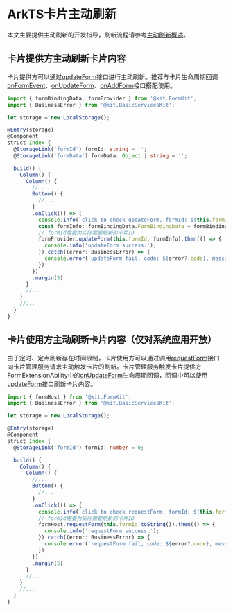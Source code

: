 # ArkTS卡片主动刷新

本文主要提供主动刷新的开发指导，刷新流程请参考[主动刷新概述](./arkts-ui-widget-interaction-overview.md#主动刷新)。

## 卡片提供方主动刷新卡片内容

卡片提供方可以通过[updateForm](../reference/apis-form-kit/js-apis-app-form-formProvider.md#formproviderupdateform)接口进行主动刷新。推荐与卡片生命周期回调[onFormEvent](../reference/apis-form-kit/js-apis-app-form-formExtensionAbility.md#formextensionabilityonformevent)、[onUpdateForm](../reference/apis-form-kit/js-apis-app-form-formExtensionAbility.md#formextensionabilityonupdateform)、[onAddForm](../reference/apis-form-kit/js-apis-app-form-formExtensionAbility.md#formextensionabilityonaddform)接口搭配使用。

```ts
import { formBindingData, formProvider } from '@kit.FormKit';
import { BusinessError } from '@kit.BasicServicesKit';

let storage = new LocalStorage();

@Entry(storage)
@Component
struct Index {
  @StorageLink('formId') formId: string = '';
  @StorageLink('formData') formData: Object | string = '';

  build() {
    Column() {
      Column() {
        //...
        Button() {
          //...
        }
        .onClick(() => {
          console.info(`click to check updateForm, formId: ${this.formId}`);
          const formInfo: formBindingData.FormBindingData = formBindingData.createFormBindingData(this.formData);
          // formId需要为实际需要刷新的卡片ID
          formProvider.updateForm(this.formId, formInfo).then(() => {
            console.info('updateForm success.');
          }).catch((error: BusinessError) => {
            console.error(`updateForm fail, code: ${error?.code}, message: ${error?.message}`);
          })
        })
        .margin(5)
      }
      //...
    }
    //...
  }
}
```
<!--Del-->

## 卡片使用方主动刷新卡片内容（仅对系统应用开放）

由于定时、定点刷新存在时间限制，卡片使用方可以通过调用[requestForm](../reference/apis-form-kit/js-apis-app-form-formHost-sys.md#requestform)接口向卡片管理服务请求主动触发卡片的刷新。卡片管理服务触发卡片提供方FormExtensionAbility中的[onUpdateForm](../reference/apis-form-kit/js-apis-app-form-formExtensionAbility.md#formextensionabilityonupdateform)生命周期回调，回调中可以使用[updateForm](../reference/apis-form-kit/js-apis-app-form-formProvider.md#formproviderupdateform)接口刷新卡片内容。

```ts
import { formHost } from '@kit.FormKit';
import { BusinessError } from '@kit.BasicServicesKit';

let storage = new LocalStorage();

@Entry(storage)
@Component
struct Index {
  @StorageLink('formId') formId: number = 0;

  build() {
    Column() {
      Column() {
        //...
        Button() {
          //...
        }
        .onClick(() => {
          console.info(`click to check requestForm, formId: ${this.formId}`);
          // formId需要为实际需要刷新的卡片ID
          formHost.requestForm(this.formId.toString()).then(() => {
            console.info('requestForm success.');
          }).catch((error: BusinessError) => {
            console.error(`requestForm fail, code: ${error?.code}, message: ${error?.message}`);
          })
        })
        .margin(5)
      }
      //...
    }
    //...
  }
}
```
<!--DelEnd-->
